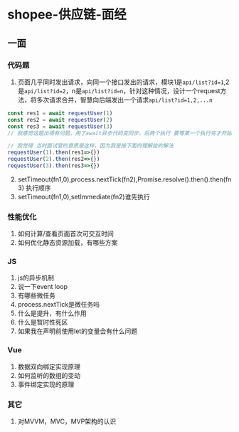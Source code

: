 # shopee-供应链-面经

## 一面
### 代码题
1. 页面几乎同时发出请求，向同一个接口发出的请求，模块1是`api/list?id=1`,2是`api/list?id=2`，n是`api/list?id=n`，针对这种情况，设计一个request方法，将多次请求合并，智慧向后端发出一个请求`api/list?id=1,2,...n`
```js
const res1 = await requestUser(1)
const res2 = await requestUser(2)
const res3 = await requestUser(3)
// 我感觉这题出得有问题，用了await异步代码变同步，后两个执行 要等第一个执行完才开始

// 我觉得 当时面试官的意思是这样，因为我是按下面的理解给的解法
requestUser(1).then(res1=>{})
requestUser(2).then(res2=>{})
requestUser(3).then(res3=>{})
```

2. setTimeout(fn1,0),process.nextTick(fn2),Promise.resolve().then().then(fn3) 执行顺序
3. setTimeout(fn1,0),setImmediate(fn2)谁先执行


### 性能优化
1. 如何计算/查看页面首次可交互时间
2. 如何优化静态资源加载，有哪些方案

### JS
1. js的异步机制
2. 说一下event loop
3. 有哪些微任务
4. process.nextTick是微任务吗
5. 什么是提升，有什么作用
6. 什么是暂时性死区
7. 如果我在声明前使用let的变量会有什么问题

### Vue
1. 数据双向绑定实现原理
2. 如何监听的数组的变动
3. 事件绑定实现的原理

### 其它
1. 对MVVM，MVC，MVP架构的认识

<tongji/>